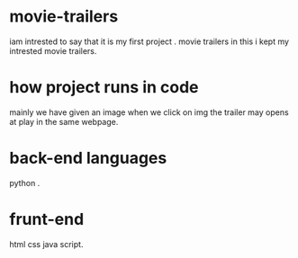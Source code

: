 # movie-trailers
iam intrested to say that it is my first project .
movie trailers in this i kept my intrested movie trailers.

# how project runs in code
mainly we have given an image when we click on img the trailer may opens at play in the same webpage.

# back-end languages
python .

# frunt-end 
html
css
java script.
